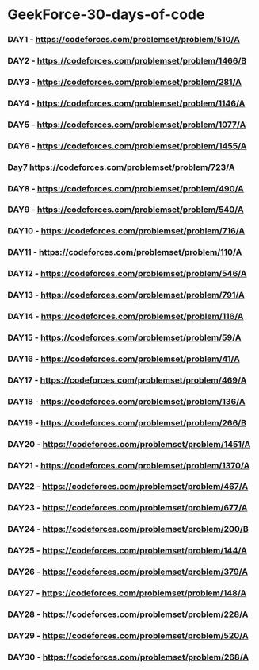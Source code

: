 # GeekForce-30-days-of-code
### DAY1 - https://codeforces.com/problemset/problem/510/A
### DAY2 - https://codeforces.com/problemset/problem/1466/B
### DAY3 - https://codeforces.com/problemset/problem/281/A
### DAY4 - https://codeforces.com/problemset/problem/1146/A
### DAY5 - https://codeforces.com/problemset/problem/1077/A
### DAY6 - https://codeforces.com/problemset/problem/1455/A
### Day7   https://codeforces.com/problemset/problem/723/A
### DAY8 - https://codeforces.com/problemset/problem/490/A
### DAY9 - https://codeforces.com/problemset/problem/540/A
### DAY10 - https://codeforces.com/problemset/problem/716/A
### DAY11 - https://codeforces.com/problemset/problem/110/A
### DAY12 - https://codeforces.com/problemset/problem/546/A
### DAY13 - https://codeforces.com/problemset/problem/791/A
### DAY14 - https://codeforces.com/problemset/problem/116/A
### DAY15 - https://codeforces.com/problemset/problem/59/A
### DAY16 - https://codeforces.com/problemset/problem/41/A
### DAY17 - https://codeforces.com/problemset/problem/469/A
### DAY18 - https://codeforces.com/problemset/problem/136/A
### DAY19 - https://codeforces.com/problemset/problem/266/B
### DAY20 - https://codeforces.com/problemset/problem/1451/A
### DAY21 - https://codeforces.com/problemset/problem/1370/A
### DAY22 - https://codeforces.com/problemset/problem/467/A
### DAY23 - https://codeforces.com/problemset/problem/677/A
### DAY24 - https://codeforces.com/problemset/problem/200/B
### DAY25 - https://codeforces.com/problemset/problem/144/A
### DAY26 - https://codeforces.com/problemset/problem/379/A
### DAY27 - https://codeforces.com/problemset/problem/148/A
### DAY28 - https://codeforces.com/problemset/problem/228/A
### DAY29 - https://codeforces.com/problemset/problem/520/A
### DAY30 - https://codeforces.com/problemset/problem/268/A
